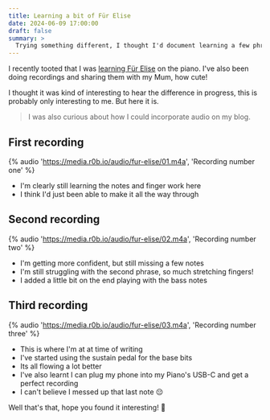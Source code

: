 ```yaml
---
title: Learning a bit of Für Elise
date: 2024-06-09 17:00:00
draft: false
summary: >
  Trying something different, I thought I'd document learning a few phrases Für Elise on the Piano
---
```


I recently tooted that I was [learning Für Elise](https://hyem.tech/@rob/112525251520946192) on the piano.
I've also been doing recordings and sharing them with my Mum, how cute!

I thought it was kind of interesting to hear the difference in progress,
this is probably only interesting to me.
But here it is.

> I was also curious about how I could incorporate audio on my blog.

## First recording

{% audio 'https://media.r0b.io/audio/fur-elise/01.m4a', 'Recording number one' %}

- I'm clearly still learning the notes and finger work here
- I think I'd just been able to make it all the way through

## Second recording

{% audio 'https://media.r0b.io/audio/fur-elise/02.m4a', 'Recording number two' %}

- I'm getting more confident, but still missing a few notes
- I'm still struggling with the second phrase, so much stretching fingers!
- I added a little bit on the end playing with the bass notes

## Third recording

{% audio 'https://media.r0b.io/audio/fur-elise/03.m4a', 'Recording number three' %}

- This is where I'm at at time of writing
- I've started using the sustain pedal for the base bits
- Its all flowing a lot better
- I've also learnt I can plug my phone into my Piano's USB-C and get a perfect recording
- I can't believe I messed up that last note 😔

Well that's that, hope you found it interesting! 🤷
